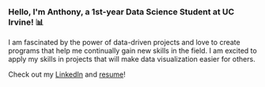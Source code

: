 ### Hello, I'm Anthony, a 1st-year Data Science Student at UC Irvine! :bar_chart:

I am fascinated by the power of data-driven projects and love to create programs that help me continually gain new
skills in the field. I am excited to apply my skills in projects that will make data visualization easier for others. 

Check out my [LinkedIn](https://www.linkedin.com/in/anthonyccusimano/) and [resume](https://drive.google.com/file/d/1eA3iwC42wAghUtY1fKFade8ZScGdysRe/view?usp=sharing)!
